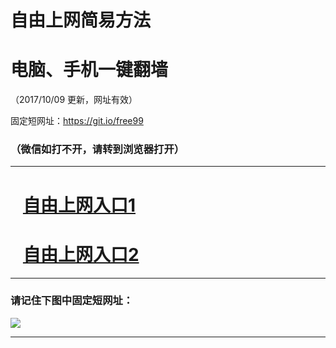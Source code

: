 ﻿# 自由上网简易方法

# 电脑、手机一键翻墙

（2017/10/09 更新，网址有效）

固定短网址：https://git.io/free99

### （微信如打不开，请转到浏览器打开）


***





# &nbsp;&nbsp; <a href="http://ft1717519963.fwq-tz-1001.info/fwqtz01.html?t=100900116494 " target="_blank">自由上网入口1</a>
# &nbsp;&nbsp; <a href="http://ft93116501.fwq-tz-1002.info/fwqtz02.html?t=100900124882 " target="_blank">自由上网入口2</a>
***

### 请记住下图中固定短网址：

<img src="https://s3-us-west-2.amazonaws.com/fwq-1001/yjfq-20170905okok.png" /> 


***

